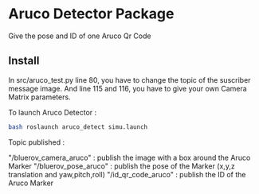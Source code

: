 # **Aruco Detector Package** 

Give the pose and ID of one Aruco Qr Code 

## Install

In src/aruco_test.py line 80, you have to change the topic of the suscriber message image.
And line 115 and 116, you have to give your own Camera Matrix parameters.

To launch Aruco Detector :
``` bash
bash roslaunch aruco_detect simu.launch 

```

Topic published :

"/bluerov_camera_aruco" : publish the image with a box around the Aruco Marker
"/bluerov_pose_aruco" : publish the pose of the Marker (x,y,z translation and yaw,pitch,roll)
"/id_qr_code_aruco" : publish the ID of the Aruco Marker



